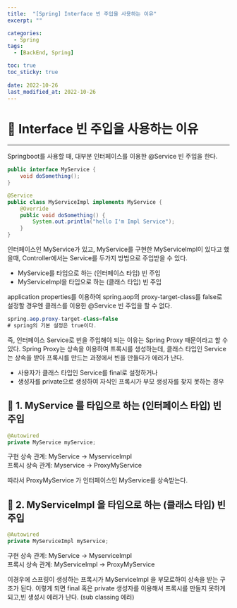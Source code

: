 ```yaml
---
title:  "[Spring] Interface 빈 주입을 사용하는 이유"
excerpt: "" 

categories:
  - Spring
tags:
  - [BackEnd, Spring]

toc: true
toc_sticky: true
 
date: 2022-10-26
last_modified_at: 2022-10-26
---
```


# 🚀 Interface 빈 주입을 사용하는 이유
---
Springboot를 사용할 때, 대부분 인터페이스를 이용한 @Service 빈 주입을 한다. 

```java
public interface MyService {
    void doSomething();
}
```

```java
@Service
public class MyServiceImpl implements MyService {
    @Override
    public void doSomething() {
        System.out.println("hello I'm Impl Service");
    }
}
```

인터페이스인 MyService가 있고, MyService를 구현한 MyServiceImpl이 있다고 했을때, Controller에서는 Service를 두가지 방법으로 주입받을 수 있다.

- MyService를 타입으로 하는 (인터페이스 타입) 빈 주입
- MyServiceImpl을 타입으로 하는 (클래스 타입) 빈 주입

application properties를 이용하여 spring.aop의 proxy-target-class를 false로 설정할 경우엔 클래스를 이용한 @Service 빈 주입을 할 수 없다.

```java
spring.aop.proxy-target-class=false
# spring의 기본 설정은 true이다.
```

즉, 인터페이스 Service로 빈을 주입해야 되는 이유는 Spring Proxy 때문이라고 할 수 있다.
Spring Proxy는 상속을 이용하여 프록시를 생성하는데, 클래스 타입인 Service는 상속을 받아 프록시를 만드는 과정에서 빈을 만들다가 에러가 난다.

- 사용자가 클래스 타입인 Service를 final로 설정하거나
- 생성자를 private으로 생성하여 자식인 프록시가 부모 생성자를 찾지 못하는 경우

## 📝 1. MyService 를 타입으로 하는 (인터페이스 타입) 빈주입

```java
@Autowired
private MyService myService;
```

구현 상속 관계: MyService  → MyserviceImpl  
프록시 상속 관계: Myservice → ProxyMyService  

따라서 ProxyMyService 가 인터페이스인 MyService를 상속받는다.

## 📝 2. MyServiceImpl 을 타입으로 하는 (클래스 타입) 빈주입

```java
@Autowired
private MyServiceImpl myService;
```

구현 상속 관계: MyService → MyserviceImpl  
프록시 상속 관계: MyServiceImpl → ProxyMyService

이경우에 스프링이 생성하는 프록시가 MyServiceImpl 을 부모로하여 상속을 받는 구조가 된다.
이렇게 되면  final 혹은 private 생성자를 이용해서 프록시를 만들지 못하게 되고,빈 생성시 에러가 난다.
(sub classing 에러)